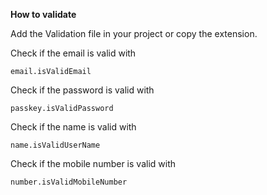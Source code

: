 **How to validate**


Add the Validation file in your project or copy the extension.

Check if the email is valid with

```
email.isValidEmail
```

Check if the password is valid with

```
passkey.isValidPassword
```

Check if the name is valid with

```
name.isValidUserName
```

Check if the mobile number is valid with

```
number.isValidMobileNumber
```
